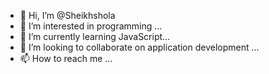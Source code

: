 - 👋 Hi, I’m @Sheikhshola
- 👀 I’m interested in programming ...
- 🌱 I’m currently learning JavaScript...
- 💞️ I’m looking to collaborate on application development ...
- 📫 How to reach me ...

<!---
Sheikhshola/Sheikhshola is a ✨ special ✨ repository because its `README.md` (this file) appears on your GitHub profile.
You can click the Preview link to take a look at your changes.
--->
